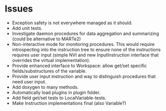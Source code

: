 # Issues

* Exception safety is not everywhere managed as it should.
* Add unit tests.
* Investigate daemon procedures for data aggregation and summarizing (could be alternative to MARTe2)
* Non-interactive mode for monitoring procedures. This would require introspecting into the instruction tree to ensure none of the instructions requires user input (simple NVI and new InputInstruction interface that overrides the virtual implementation).
* Provide enhanced interface to Workspace: allow get/set specific fields/substructures of the variable.
* Provide user input instruction and way to distinguish procedures that need user input.
* Add doxygen to many methods.
* Automatically load plugins in plugin folder.
* Add field get/set tests to LocalVariable-tests.
* Make Instruction implementations final (also Variable?)
